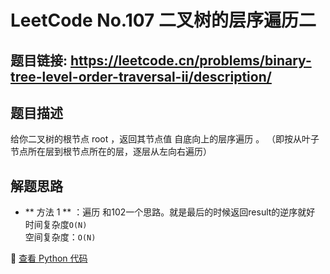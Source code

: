 # LeetCode No.107 二叉树的层序遍历二

## 题目链接: https://leetcode.cn/problems/binary-tree-level-order-traversal-ii/description/

## 题目描述
给你二叉树的根节点 root ，返回其节点值 自底向上的层序遍历 。 （即按从叶子节点所在层到根节点所在的层，逐层从左向右遍历）


## 解题思路
- ** 方法 1 ** ：遍历
和102一个思路。就是最后的时候返回result的逆序就好
时间复杂度`O(N)`  
空间复杂度：`O(N)`


📌 [查看 Python 代码](../solutions/python/No_107_二叉树的层序遍历二.py)